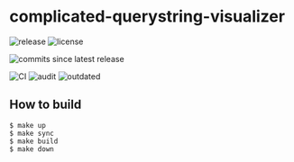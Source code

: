 # complicated-querystring-visualizer

![release](https://img.shields.io/github/v/release/km45/complicated-querystring-visualizer)
![license](https://img.shields.io/github/license/km45/complicated-querystring-visualizer)

![commits since latest release](https://img.shields.io/github/commits-since/km45/complicated-querystring-visualizer/latest)

![CI](https://github.com/km45/complicated-querystring-visualizer/workflows/CI/badge.svg)
![audit](https://github.com/km45/complicated-querystring-visualizer/workflows/audit/badge.svg)
![outdated](https://github.com/km45/complicated-querystring-visualizer/workflows/outdated/badge.svg)

## How to build

```
$ make up
$ make sync
$ make build
$ make down
```
